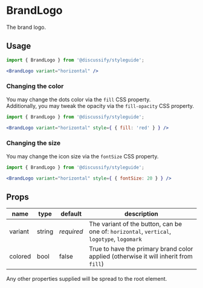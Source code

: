 # BrandLogo

The brand logo.

## Usage

```jsx
import { BrandLogo } from '@discussify/styleguide';

<BrandLogo variant="horizontal" />
```

### Changing the color

You may change the dots color via the `fill` CSS property.   
Additionally, you may tweak the opacity via the `fill-opacity` CSS property.

```jsx
import { BrandLogo } from '@discussify/styleguide';

<BrandLogo variant="horizontal" style={ { fill: 'red' } } />

```
### Changing the size

You may change the icon size via the `fontSize` CSS property.

```jsx
import { BrandLogo } from '@discussify/styleguide';

<BrandLogo variant="horizontal" style={ { fontSize: 20 } } />
```

## Props

| name | type | default | description |
| -----| ---- | ------- | ----------- |
| variant | string | *required* | The variant of the button, can be one of: `horizontal`, `vertical`, `logotype`, `logomark` |
| colored | bool | false | True to have the primary brand color applied (otherwise it will inherit from `fill`) |

Any other properties supplied will be spread to the root element.
